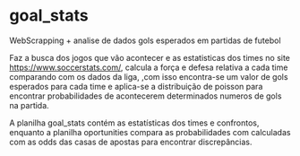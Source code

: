 # goal_stats
WebScrapping + analise de dados gols esperados em partidas de futebol

Faz a busca dos jogos que vão acontecer e as estatisticas dos times no site https://www.soccerstats.com/, calcula a força e defesa relativa a cada time comparando com os dados da liga,
,com isso encontra-se um valor de gols esperados para cada time e aplica-se a distribuição de poisson para encontrar probabilidades de acontecerem determinados numeros de gols na partida.

A planilha goal_stats contém as estatísticas dos times e confrontos, enquanto a planilha oportunities compara as probabilidades com calculadas com as odds das casas de apostas para encontrar discrepâncias. 
